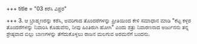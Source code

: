 +++
title = "03 ಕರೆಸಿ ವಿಪ್ರರ"

+++
3. ಆ ಬ್ರಾಹ್ಮಣರನ್ನು ಕರೆಸಿ, ಅವರಿಗಾದ ತೊಂದರೆಗಳನ್ನು ಪ್ರೀತಿಯಿಂದ ಕೇಳಿ ಸಮಾಧಾನ ಮಾಡಿ "ಕೆಟ್ಟ ಕಳ್ಳರ ತೊಂದರೆಗಳನ್ನು ನಿವಾರಿಸಿ ಕೊಡುವೆನು, ನೀವು ಹಿಂತಿರುಗಿ ಹೋಗಿ" ಎಂದು ಶತ್ರು ನಿವಾರಣನಾದ ಅರ್ಜುನನು ತನ್ನ ಶ್ರೇಷ್ಠವಾದ ಬಿಲ್ಲು ಬಾಣಗಳನ್ನು ತೆಗೆದುಕೊಳ್ಳಲು ರಾಜನ ಮಲಗುವ ಅರಮನೆಗೆ ಬಂದನು.